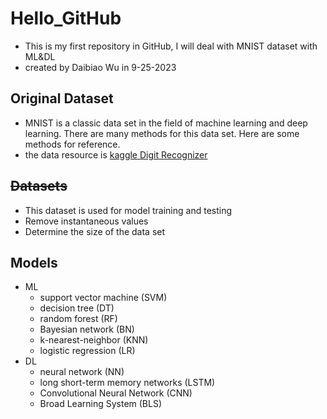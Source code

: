 # Hello_GitHub
- This is my first repository in GitHub, I will deal with MNIST dataset with ML&DL
- created by Daibiao Wu in 9-25-2023
## Original Dataset
- MNIST is a classic data set in the field of machine learning and deep learning. There are many methods for this data set. Here are some methods for reference.  
- the data resource is [kaggle Digit Recognizer](https://www.kaggle.com/competitions/digit-recognizer/overview)
## ~~Datasets~~
- This dataset is used for model training and testing
- Remove instantaneous values
- Determine the size of the data set
## Models
- ML
  - support vector machine (SVM)
  - decision tree (DT)
  - random forest (RF)
  - Bayesian network (BN)
  - k-nearest-neighbor (KNN)
  - logistic regression (LR)
- DL
  - neural network (NN)
  - long short-term memory networks (LSTM)
  - Convolutional Neural Network (CNN)
  - Broad Learning System (BLS)

